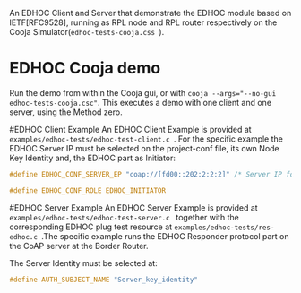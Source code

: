 An EDHOC Client and Server that demonstrate the EDHOC module based on IETF[RFC9528], running as RPL node and RPL router respectively on the Cooja Simulator(`edhoc-tests-cooja.css `).

# EDHOC Cooja demo

Run the demo from within the Cooja gui, or with `cooja --args="--no-gui edhoc-tests-cooja.csc"`. This executes a demo with one client and one server, using the Method zero.

#EDHOC Client Example
An EDHOC Client Example is provided at `examples/edhoc-tests/edhoc-test-client.c `.
For the specific example the EDHOC Server IP must be selected on the project-conf file, its own Node Key Identity and, the EDHOC part as Initiator:

```c
#define EDHOC_CONF_SERVER_EP "coap://[fd00::202:2:2:2]" /* Server IP for Cooja simulator */

#define EDHOC_CONF_ROLE EDHOC_INITIATOR
```

#EDHOC Server Example
An EDHOC Server Example is provided at `examples/edhoc-tests/edhoc-test-server.c ` together with the corresponding EDHOC plug test resource at
`examples/edhoc-tests/res-edhoc.c `.The specific example runs the EDHOC Responder protocol part on the CoAP server at the Border Router.

The Server Identity must be selected at:

```c
#define AUTH_SUBJECT_NAME "Server_key_identity"
```
